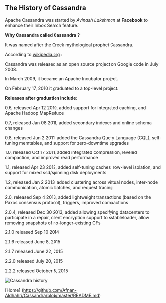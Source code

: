 
## The History of Cassandra

Apache Cassandra was started by *Avinash Lakshman* at **Facebook** to enhance their Inbox Search feature.

**Why Cassandra called Cassandra ?**

It was named after the Greek mythological prophet Cassandra.

According to [wikipedia.org](https://en.wikipedia.org/wiki/Apache_Cassandra#History) :

Cassandra was released as an open source project on Google code in July 2008.

In March 2009, it became an Apache Incubator project.

On February 17, 2010 it graduated to a top-level project.

**Releases after graduation include:**

0.6, released Apr 12 2010, added support for integrated caching, and Apache Hadoop MapReduce

0.7, released Jan 08 2011, added secondary indexes and online schema changes

0.8, released Jun 2 2011, added the Cassandra Query Language (CQL), self-tuning memtables, and support for zero-downtime upgrades

1.0, released Oct 17 2011, added integrated compression, leveled compaction, and improved read performance

1.1, released Apr 23 2012, added self-tuning caches, row-level isolation, and support for mixed ssd/spinning disk deployments

1.2, released Jan 2 2013, added clustering across virtual nodes, inter-node communication, atomic batches, and request tracing

2.0, released Sep 4 2013, added lightweight transactions (based on the Paxos consensus protocol), triggers, improved compactions

2.0.4, released Dec 30 2013, added allowing specifying datacenters to participate in a repair, client encryption support to sstableloader, allow removing snapshots of no-longer-existing CFs

2.1.0 released Sep 10 2014 

2.1.6 released June 8, 2015

2.1.7 released June 22, 2015

2.2.0 released July 20, 2015

2.2.2 released October 5, 2015


![Cassandra history](https://cloud.githubusercontent.com/assets/14142983/11412339/e32e5846-9398-11e5-9308-f3f473304cc1.jpg "This picture from wikipedia.org ")

[Home] (https://github.com/Afnan-Aldhahri/Cassandra/blob/master/README.md)
